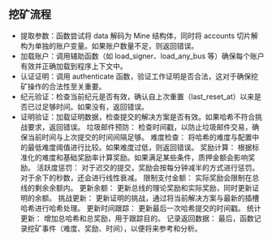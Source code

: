 ## 挖矿流程
- 提取参数：函数尝试将 data 解码为 Mine 结构体，同时将 accounts 切片解构为单独的账户变量。如果账户数量不足，则返回错误。
- 加载账户：调用辅助函数（如 load_signer、load_any_bus 等）确保每个账户有效并正确加载到程序上下文中。
- 认证证明：调用 authenticate 函数，验证工作证明是否合法，这对于确保挖矿操作的合法性至关重要。
- 纪元验证：检查当前纪元是否有效，确认自上次重置（last_reset_at）以来是否已过足够时间。如果没有，返回错误。
- 证明验证：加载证明数据，检查提交的解决方案是否有效。如果哈希不符合挑战要求，返回错误。
垃圾邮件预防：
检查时间戳，以防止垃圾邮件交易，确保当前时间与上次提交的时间间隔足够。
难度检查：
将哈希的难度与配置中的最低难度阈值进行比较。如果难度过低，则返回错误。
奖励计算：
根据标准化的难度和基础奖励率计算奖励。如果满足某些条件，质押金额会影响奖励。
活跃度惩罚：
对于迟交的提交，奖励会按每分钟减半的方式进行惩罚。对于余下的秒数，还会进行线性衰减。
限制支付金额：
实际奖励会限制在总线的剩余余额内。
更新余额：
更新总线的理论奖励和实际奖励，同时更新证明的余额。
挑战更新：
更新证明的挑战，通过将当前解决方案与最新的插槽哈希进行哈希处理。
更新时间跟踪：
更新最后一次哈希提交的时间戳。
统计更新：
增加总哈希和总奖励，用于跟踪目的。
记录返回数据：
最后，函数记录挖矿事件（难度、奖励、时间），以便将来参考和分析。